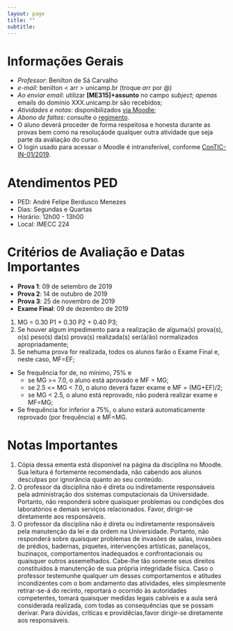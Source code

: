```yaml
---
layout: page
title: ""
subtitle:
---
```


# Informações Gerais

- *Professor*: Benilton de Sá Carvalho
- *e-mail*: benilton < arr > unicamp.br (troque _arr_ por @)
- *Ao enviar email*: utilizar **[ME315]+assunto** no campo *subject*; *apenas* emails do domínio XXX.unicamp.br são recebidos;
- *Atividades e notas*: disponibilizados [via Moodle](http://www.ggte.unicamp.br/eam/course/view.php?id=14185);
- *Abono de faltas*: consulte o [regimento](http://www.dac.unicamp.br/portal/grad/regimento/capitulo_v/secao_x/).
- O aluno deverá proceder de forma respeitosa e honesta durante as provas bem como na resoluçãode qualquer outra atividade que seja parte da avaliação do curso.
- O login usado para acessar o Moodle é intransferível, conforme [ConTIC-IN-01/2019](https://www.citic.unicamp.br/sites/default/files/normas/ConTIC-IN-01%202019%20-%20normas_uso_TIC.pdf).

# Atendimentos PED

- PED: André Felipe Berdusco Menezes
- Dias: Segundas e Quartas
- Horário: 12h00 - 13h00
- Local: IMECC 224

# Critérios de Avaliação e Datas Importantes

- **Prova 1**: 09 de setembro de 2019
- **Prova 2**: 14 de outubro de 2019
- **Prova 3**: 25 de novembro de 2019
- **Exame Final**: 09 de dezembro de 2019

1. MG = 0.30 P1 + 0.30 P2 + 0.40 P3;
2. Se houver algum impedimento para a realização de alguma(s) prova(s), o(s) peso(s) da(s) prova(s) realizada(s) ser(á/ão) normalizados apropriadamente;
3. Se nehuma prova for realizada, todos os alunos farão o Exame Final e, neste caso, MF=EF;

* Se frequência for de, no mínimo, 75% e
  - se MG >= 7.0, o aluno está aprovado e MF = MG;
  - se 2.5 <= MG < 7.0, o aluno deverá fazer exame e MF = (MG+EF)/2;
  - se MG < 2.5, o aluno está reprovado, não poderá realizar exame e MF=MG;
* Se frequência for inferior a 75%, o aluno estará automaticamente reprovado (por frequência) e MF=MG.

# Notas Importantes

1. Cópia dessa ementa está disponível na página da disciplina no Moodle. Sua leitura é fortemente recomendada, não cabendo aos alunos desculpas por ignorância quanto ao seu conteúdo.
2. O professor da disciplina não é direta ou indiretamente responsáveis pela administração dos sistemas computacionais da Universidade. Portanto, não responderá sobre quaisquer problemas ou condições dos laboratórios e demais serviços relacionados. Favor, dirigir-se diretamente aos responsáveis.
3. O professor da disciplina não é direta ou indiretamente responsáveis pela manutenção da lei e da ordem na Universidade. Portanto, não responderá sobre quaisquer problemas de invasões de salas, invasões de prédios, badernas, piquetes, intervenções artísticas, panelaços, buzinaços, comportamentos inadequados e confrontacionais ou quaisquer outros assemelhados. Cabe-lhe tão somente seus direitos constituídos à manutenção de sua própria integridade física. Caso o professor testemunhe qualquer um desses comportamentos e atitudes incondizentes com o bom andamento das atividades, eles simplesmente retirar-se-á do recinto, reportará o ocorrido às autoridades competentes, tomará quaisquer medidas legais cabíveis e a aula será considerada realizada, com todas as consequências que se possam derivar. Para dúvidas, críticas e providêcias,favor dirigir-se diretamente aos responsáveis.

